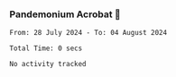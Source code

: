 ### Pandemonium Acrobat 🤸

<!--START_SECTION:waka-->

```all_time
From: 28 July 2024 - To: 04 August 2024

Total Time: 0 secs

No activity tracked
```

<!--END_SECTION:waka-->
